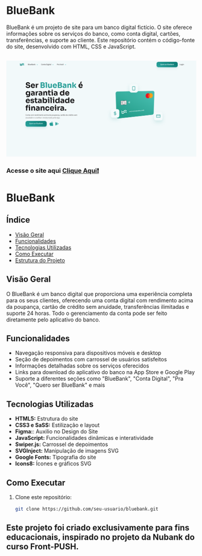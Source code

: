 # BlueBank

BlueBank é um projeto de site para um banco digital fictício. O site oferece informações sobre os serviços do banco, como conta digital, cartões, transferências, e suporte ao cliente. Este repositório contém o código-fonte do site, desenvolvido com HTML, CSS e JavaScript.

## 

<img src="img/captura blue.png" alt="">

### Acesse o site aqui <a href="https://victorbrasileiroo.github.io/BlueBank/">Clique Aqui❗</a>

# BlueBank

## Índice

- [Visão Geral](#visão-geral)
- [Funcionalidades](#funcionalidades)
- [Tecnologias Utilizadas](#tecnologias-utilizadas)
- [Como Executar](#como-executar)
- [Estrutura do Projeto](#estrutura-do-projeto)

## Visão Geral

O BlueBank é um banco digital que proporciona uma experiência completa para os seus clientes, oferecendo uma conta digital com rendimento acima da poupança, cartão de crédito sem anuidade, transferências ilimitadas e suporte 24 horas. Todo o gerenciamento da conta pode ser feito diretamente pelo aplicativo do banco.

## Funcionalidades

- Navegação responsiva para dispositivos móveis e desktop
- Seção de depoimentos com carrossel de usuários satisfeitos
- Informações detalhadas sobre os serviços oferecidos
- Links para download do aplicativo do banco na App Store e Google Play
- Suporte a diferentes seções como "BlueBank", "Conta Digital", "Pra Você", "Quero ser BlueBank" e mais

## Tecnologias Utilizadas

- **HTML5:** Estrutura do site
- **CSS3 e SaSS:** Estilização e layout
- **Figma:**: Auxilio no Design do Site
- **JavaScript:** Funcionalidades dinâmicas e interatividade
- **Swiper.js:** Carrossel de depoimentos
- **SVGInject:** Manipulação de imagens SVG
- **Google Fonts:** Tipografia do site
- **Icons8:** Ícones e gráficos SVG

## Como Executar
1. Clone este repositório:
   ```bash
   git clone https://github.com/seu-usuario/bluebank.git

## Este projeto foi criado exclusivamente para fins educacionais, inspirado no projeto da Nubank do curso Front-PUSH.
